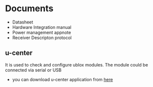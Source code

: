 # Documents
- Datasheet
- Hardware Integration manual
- Power management appnote
- Receiver Descripton protocol
## u-center
It is used to check and configure ublox modules. The module could be connected via serial or USB
- you can download u-center application from [here](https://www.u-blox.com/en/product/u-center)
